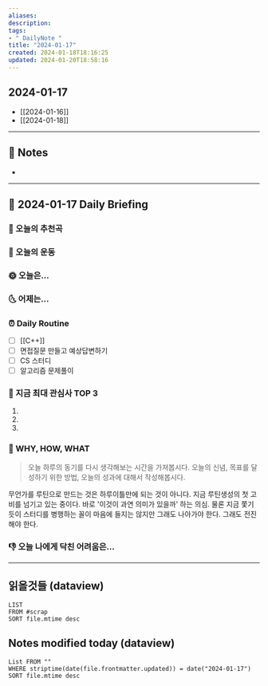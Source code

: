 ```yaml
---
aliases: 
description:
tags:
- " DailyNote "
title: "2024-01-17"
created: 2024-01-18T18:16:25
updated: 2024-01-20T18:58:16
---
```


## 2024-01-17

- [[2024-01-16]] 
- [[2024-01-18]]

---

## 📝 Notes

- 


---

## 📅 2024-01-17 Daily Briefing

### 🎵 오늘의 추천곡

### 🏃 오늘의 운동

### 🌞 오늘은...

### 🌜 어제는...

### ⏰ Daily Routine

- [ ] [[C++]]
- [ ] 면접질문 만들고 예상답변하기
- [ ] CS 스터디
- [ ] 알고리즘 문제풀이

### 🧠 지금 최대 관심사 TOP 3

1. 
2. 
3. 

### 🚀 WHY, HOW, WHAT

> 오늘 하루의 동기를 다시 생각해보는 시간을 가져봅시다. 오늘의 신념, 목표를 달성하기 위한 방법, 오늘의 성과에 대해서 작성해봅시다.

무언가를 루틴으로 만드는 것은 하루이틀만에 되는 것이 아니다. 지금 루틴생성의 첫 고비를 넘기고 있는 중이다. 바로 '이것이 과연 의미가 있을까' 하는 의심. 물론 지금 쫓기듯이 스터디를 병행하는 꼴이 마음에 들지는 않지만 그래도 나아가야 한다. 그래도 전진해야 한다. 

### 👎 오늘 나에게 닥친 어려움은...

---

## 읽을것들 (dataview)

```dataview
LIST
FROM #scrap
SORT file.mtime desc
```

## Notes modified today (dataview)

```dataview
List FROM "" 
WHERE striptime(date(file.frontmatter.updated)) = date("2024-01-17") 
SORT file.mtime desc
```
